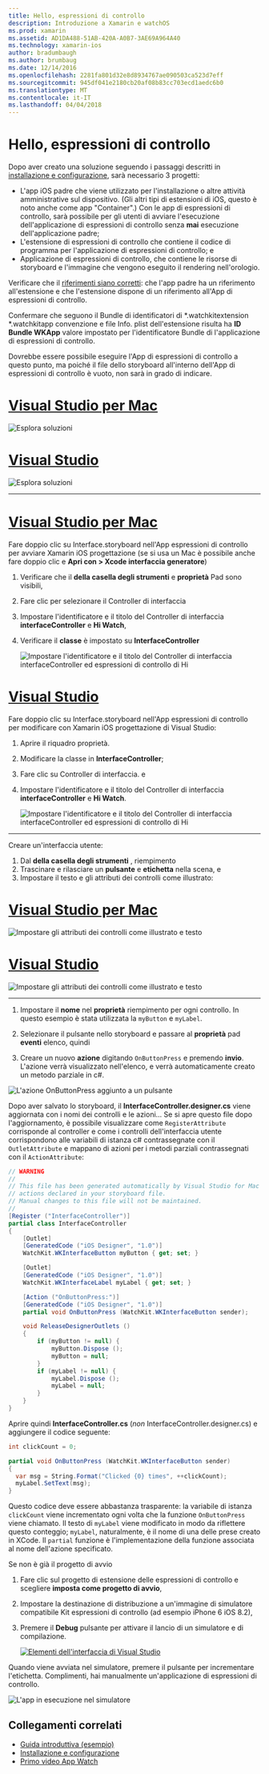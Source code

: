 ```yaml
---
title: Hello, espressioni di controllo
description: Introduzione a Xamarin e watchOS
ms.prod: xamarin
ms.assetid: AD1DA488-51AB-420A-A0B7-3AE69A964A40
ms.technology: xamarin-ios
author: bradumbaugh
ms.author: brumbaug
ms.date: 12/14/2016
ms.openlocfilehash: 2281fa801d32e8d8934767ae090503ca523d7eff
ms.sourcegitcommit: 945df041e2180cb20af08b83cc703ecd1aedc6b0
ms.translationtype: MT
ms.contentlocale: it-IT
ms.lasthandoff: 04/04/2018
---
```

# <a name="hello-watch"></a>Hello, espressioni di controllo

Dopo aver creato una soluzione seguendo i passaggi descritti in [installazione e configurazione](~/ios/watchos/get-started/installation.md), sarà necessario 3 progetti:

- L'app iOS padre che viene utilizzato per l'installazione o altre attività amministrative sul dispositivo. (Gli altri tipi di estensioni di iOS, questo è noto anche come app "Container".) Con le app di espressioni di controllo, sarà possibile per gli utenti di avviare l'esecuzione dell'applicazione di espressioni di controllo senza **mai** esecuzione dell'applicazione padre;
- L'estensione di espressioni di controllo che contiene il codice di programma per l'applicazione di espressioni di controllo; e
- Applicazione di espressioni di controllo, che contiene le risorse di storyboard e l'immagine che vengono eseguito il rendering nell'orologio.

Verificare che il [riferimenti siano corretti](~/ios/watchos/get-started/project-references.md): che l'app padre ha un riferimento all'estensione e che l'estensione dispone di un riferimento all'App di espressioni di controllo.

Confermare che seguono il Bundle di identificatori di \*.watchkitextension \*.watchkitapp convenzione e file Info. plist dell'estensione risulta ha **ID Bundle WKApp** valore impostato per l'identificatore Bundle di l'applicazione di espressioni di controllo.

Dovrebbe essere possibile eseguire l'App di espressioni di controllo a questo punto, ma poiché il file dello storyboard all'interno dell'App di espressioni di controllo è vuoto, non sarà in grado di indicare.

# <a name="visual-studio-for-mactabvsmac"></a>[Visual Studio per Mac](#tab/vsmac)

![](hello-watch-images/projectstructure.png "Esplora soluzioni")

# <a name="visual-studiotabvswin"></a>[Visual Studio](#tab/vswin)

![](hello-watch-images/vs-projectstructure.png "Esplora soluzioni")

-----

# <a name="visual-studio-for-mactabvsmac"></a>[Visual Studio per Mac](#tab/vsmac)
    
Fare doppio clic su Interface.storyboard nell'App espressioni di controllo per avviare Xamarin iOS progettazione (se si usa un Mac è possibile anche fare doppio clic e **Apri con > Xcode interfaccia generatore**)


1.  Verificare che il **della casella degli strumenti** e **proprietà** Pad sono visibili,
1.  Fare clic per selezionare il Controller di interfaccia
1.  Impostare l'identificatore e il titolo del Controller di interfaccia **interfaceController** e **Hi Watch**,
1.  Verificare il **classe** è impostato su **InterfaceController**

    ![](hello-watch-images/interfacecontrollerattributes.png "Impostare l'identificatore e il titolo del Controller di interfaccia interfaceController ed espressioni di controllo di Hi")

# <a name="visual-studiotabvswin"></a>[Visual Studio](#tab/vswin)

Fare doppio clic su Interface.storyboard nell'App espressioni di controllo per modificare con Xamarin iOS progettazione di Visual Studio:

1.  Aprire il riquadro proprietà.
1.  Modificare la classe in **InterfaceController**;
1.  Fare clic su Controller di interfaccia. e
1.  Impostare l'identificatore e il titolo del Controller di interfaccia **interfaceController** e **Hi Watch**.

    ![](hello-watch-images/vs-interfacecontrollerattributes.png "Impostare l'identificatore e il titolo del Controller di interfaccia interfaceController ed espressioni di controllo di Hi")

-----


Creare un'interfaccia utente:

1. Dal **della casella degli strumenti** , riempimento
1. Trascinare e rilasciare un **pulsante** e **etichetta** nella scena, e
1. Impostare il testo e gli attributi dei controlli come illustrato:

# <a name="visual-studio-for-mactabvsmac"></a>[Visual Studio per Mac](#tab/vsmac)

![](hello-watch-images/draganddrop.png "Impostare gli attributi dei controlli come illustrato e testo")

# <a name="visual-studiotabvswin"></a>[Visual Studio](#tab/vswin)

![](hello-watch-images/vs-draganddrop.png "Impostare gli attributi dei controlli come illustrato e testo")

-----

1. Impostare il **nome** nel **proprietà** riempimento per ogni controllo. In questo esempio è stata utilizzata la `myButton` e `myLabel`.

1. Selezionare il pulsante nello storyboard e passare al **proprietà** pad **eventi** elenco, quindi

1. Creare un nuovo **azione** digitando `OnButtonPress` e premendo **invio**.
  L'azione verrà visualizzato nell'elenco, e verrà automaticamente creato un metodo parziale in c#.

![](hello-watch-images/buttonaction.png "L'azione OnButtonPress aggiunto a un pulsante")

Dopo aver salvato lo storyboard, il **InterfaceController.designer.cs** viene aggiornata con i nomi dei controlli e le azioni... Se si apre questo file dopo l'aggiornamento, è possibile visualizzare come `RegisterAttribute` corrisponde al controller e come i controlli dell'interfaccia utente corrispondono alle variabili di istanza c# contrassegnate con il `OutletAttribute` e mappano di azioni per i metodi parziali contrassegnati con il `ActionAttribute`:

```csharp
// WARNING
//
// This file has been generated automatically by Visual Studio for Mac from the outlets and
// actions declared in your storyboard file.
// Manual changes to this file will not be maintained.
//
[Register ("InterfaceController")]
partial class InterfaceController
{
    [Outlet]
    [GeneratedCode ("iOS Designer", "1.0")]
    WatchKit.WKInterfaceButton myButton { get; set; }

    [Outlet]
    [GeneratedCode ("iOS Designer", "1.0")]
    WatchKit.WKInterfaceLabel myLabel { get; set; }

    [Action ("OnButtonPress:")]
    [GeneratedCode ("iOS Designer", "1.0")]
    partial void OnButtonPress (WatchKit.WKInterfaceButton sender);

    void ReleaseDesignerOutlets ()
    {
        if (myButton != null) {
            myButton.Dispose ();
            myButton = null;
        }
        if (myLabel != null) {
            myLabel.Dispose ();
            myLabel = null;
        }
    }
}
```

Aprire quindi **InterfaceController.cs** (*non* InterfaceController.designer.cs) e aggiungere il codice seguente:

```csharp
int clickCount = 0;

partial void OnButtonPress (WatchKit.WKInterfaceButton sender)
{
  var msg = String.Format("Clicked {0} times", ++clickCount);
  myLabel.SetText(msg);
}

```

Questo codice deve essere abbastanza trasparente: la variabile di istanza `clickCount` viene incrementato ogni volta che la funzione `OnButtonPress` viene chiamato. Il testo di `myLabel` viene modificato in modo da riflettere questo conteggio; `myLabel`, naturalmente, è il nome di una delle prese creato in XCode. Il `partial` funzione è l'implementazione della funzione associata al nome dell'azione specificato.

Se non è già il progetto di avvio

1. Fare clic sul progetto di estensione delle espressioni di controllo e scegliere **imposta come progetto di avvio**,

1. Impostare la destinazione di distribuzione a un'immagine di simulatore compatibile Kit espressioni di controllo (ad esempio iPhone 6 iOS 8.2),

1. Premere il **Debug** pulsante per attivare il lancio di un simulatore e di compilazione.

    [![](hello-watch-images/readytodebug-sml.png "Elementi dell'interfaccia di Visual Studio")](hello-watch-images/readytodebug.png#lightbox)

Quando viene avviata nel simulatore, premere il pulsante per incrementare l'etichetta.
Complimenti, hai manualmente un'applicazione di espressioni di controllo.

![](hello-watch-images/running.png "L'app in esecuzione nel simulatore")


## <a name="related-links"></a>Collegamenti correlati

- [Guida introduttiva (esempio)](https://developer.xamarin.com/samples/monotouch/WatchKit/GettingStarted/)
- [Installazione e configurazione](~/ios/watchos/get-started/installation.md)
- [Primo video App Watch](http://blog.xamarin.com/your-first-watch-kit-app/)
